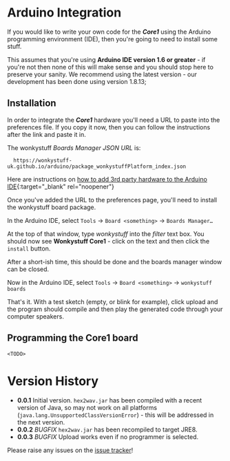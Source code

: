 # Arduino Integration

If you would like to write your own code for the _**Core1**_ using the
Arduino programming environment (IDE), then you're going to need
to install some stuff.

This assumes that you're using **Arduino IDE version 1.6 or greater** -
if you're not then none of this will make sense and you should stop here
to preserve your sanity. We recommend using the latest version - our development
has been done using version 1.8.13;

## Installation

In order to integrate the _**Core1**_ hardware you'll need a URL to paste into
the preferences file. If you copy it now, then you can follow the instructions
after the link and paste it in.

The wonkystuff _Boards Manager JSON URL_ is:

```
  https://wonkystuff-uk.github.io/arduino/package_wonkystuffPlatform_index.json
```

Here are instructions on [how to add 3rd party hardware to the Arduino IDE](https://support.arduino.cc/hc/en-us/articles/360016466340-How-to-add-3rd-party-hardware-in-the-Arduino-IDE){:target="_blank" rel="noopener"}

Once you've added the URL to the preferences page, you'll need to install
the wonkystuff board package.

In the Arduino IDE, select `Tools` -> `Board <something>` -> `Boards Manager…`

At the top of that window, type _wonkystuff_ into the _filter_ text box. You should
now see **Wonkystuff Core1** - click on the text and then click the `install` button.

After a short-ish time, this should be done and the boards manager window can be closed.

Now in the Arduino IDE, select `Tools` -> `Board <something>` -> `wonkystuff boards`

That's it. With a test sketch (empty, or blink for example), click upload and the
program should compile and then play the generated code through your computer
speakers.

## Programming the Core1 board

`<TODO>`

# Version History

* **0.0.1** Initial version. `hex2wav.jar` has been compiled with a recent version of Java, so may not work on all platforms (`java.lang.UnsupportedClassVersionError`) - this will be addressed in the next version.
* **0.0.2** _BUGFIX_ `hex2wav.jar` has been recompiled to target JRE8.
* **0.0.3** _BUGFIX_ Upload works even if no programmer is selected.

Please raise any issues on the [issue tracker](https://github.com/wonkystuff-uk/wonkystuff-uk.github.io/issues)!
